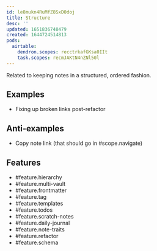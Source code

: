 ```yaml
---
id: le8mukn4RuMfZ8SxD0doj
title: Structure
desc: ''
updated: 1651836748479
created: 1644724514813
pods:
  airtable:
    dendron.scopes: recctrkafGKsa0IIt
    task.scopes: recmJAKtN4nZNl50l
---
```


Related to keeping notes in a structured, ordered fashion. 


## Examples

- Fixing up broken links post-refactor

## Anti-examples

- Copy note link (that should go in #scope.navigate)

## Features

- #feature.hierarchy
- #feature.multi-vault
- #feature.frontmatter
- #feature.tag
- #feature.templates
- #feature.todos
- #feature.scratch-notes
- #feature.daily-journal
- #feature.note-traits
- #feature.refactor
- #feature.schema
